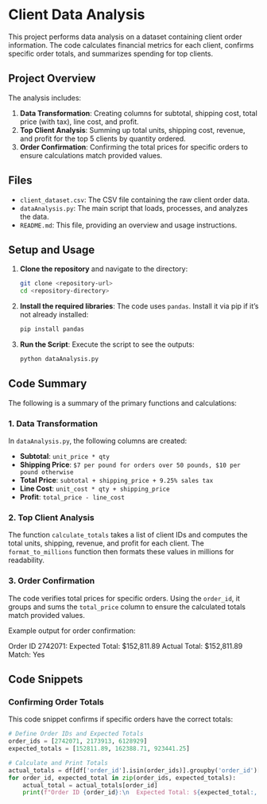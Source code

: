 # Client Data Analysis

This project performs data analysis on a dataset containing client order information. The code calculates financial metrics for each client, confirms specific order totals, and summarizes spending for top clients.

## Project Overview

The analysis includes:
1. **Data Transformation**: Creating columns for subtotal, shipping cost, total price (with tax), line cost, and profit.
2. **Top Client Analysis**: Summing up total units, shipping cost, revenue, and profit for the top 5 clients by quantity ordered.
3. **Order Confirmation**: Confirming the total prices for specific orders to ensure calculations match provided values.

## Files

- `client_dataset.csv`: The CSV file containing the raw client order data.
- `dataAnalysis.py`: The main script that loads, processes, and analyzes the data.
- `README.md`: This file, providing an overview and usage instructions.

## Setup and Usage

1. **Clone the repository** and navigate to the directory:
    ```bash
    git clone <repository-url>
    cd <repository-directory>
    ```

2. **Install the required libraries**:
    The code uses `pandas`. Install it via pip if it’s not already installed:
    ```bash
    pip install pandas
    ```

3. **Run the Script**:
    Execute the script to see the outputs:
    ```bash
    python dataAnalysis.py
    ```

## Code Summary

The following is a summary of the primary functions and calculations:

### 1. Data Transformation

In `dataAnalysis.py`, the following columns are created:
- **Subtotal**: `unit_price * qty`
- **Shipping Price**: `$7 per pound for orders over 50 pounds, $10 per pound otherwise`
- **Total Price**: `subtotal + shipping_price + 9.25% sales tax`
- **Line Cost**: `unit_cost * qty + shipping_price`
- **Profit**: `total_price - line_cost`

### 2. Top Client Analysis

The function `calculate_totals` takes a list of client IDs and computes the total units, shipping, revenue, and profit for each client. The `format_to_millions` function then formats these values in millions for readability.

### 3. Order Confirmation

The code verifies total prices for specific orders. Using the `order_id`, it groups and sums the `total_price` column to ensure the calculated totals match provided values.

Example output for order confirmation:

Order ID 2742071: Expected Total: $152,811.89 Actual Total: $152,811.89 Match: Yes

## Code Snippets

### Confirming Order Totals

This code snippet confirms if specific orders have the correct totals:

```python
# Define Order IDs and Expected Totals
order_ids = [2742071, 2173913, 6128929]
expected_totals = [152811.89, 162388.71, 923441.25]

# Calculate and Print Totals
actual_totals = df[df['order_id'].isin(order_ids)].groupby('order_id')['total_price'].sum()
for order_id, expected_total in zip(order_ids, expected_totals):
    actual_total = actual_totals[order_id]
    print(f"Order ID {order_id}:\n  Expected Total: ${expected_total:,.2f}\n  Actual Total: ${actual_total:,.2f}\n  Match: {'Yes' if actual_total == expected_total else 'No'}\n")
